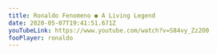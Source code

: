 ```yaml
---
title: Ronaldo Fenomeno ● A Living Legend
date: 2020-05-07T19:41:51.671Z
youTubeLink: https://www.youtube.com/watch?v=S84vy_Zz2O0
fooPlayer: ronaldo
---
```

